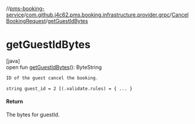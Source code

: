 //[pms-booking-service](../../../index.md)/[com.github.j4c62.pms.booking.infrastructure.provider.grpc](../index.md)/[CancelBookingRequest](index.md)/[getGuestIdBytes](get-guest-id-bytes.md)

# getGuestIdBytes

[java]\
open fun [getGuestIdBytes](get-guest-id-bytes.md)(): ByteString

```kotlin
ID of the guest cancel the booking.

```
`string guest_id = 2 [(.validate.rules) = { ... }`

#### Return

The bytes for guestId.